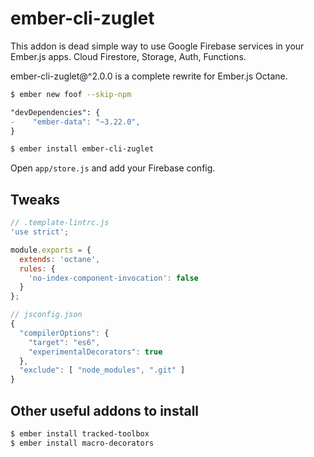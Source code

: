 # ember-cli-zuglet

This addon is dead simple way to use Google Firebase services in your Ember.js apps. Cloud Firestore, Storage, Auth, Functions.

ember-cli-zuglet@^2.0.0 is a complete rewrite for Ember.js Octane.

``` bash
$ ember new foof --skip-npm
```

``` diff
"devDependencies": {
-    "ember-data": "~3.22.0",
}
```

``` bash
$ ember install ember-cli-zuglet
```

Open `app/store.js` and add your Firebase config.

## Tweaks

``` javascript
// .template-lintrc.js
'use strict';

module.exports = {
  extends: 'octane',
  rules: {
    'no-index-component-invocation': false
  }
};
```

``` javascript
// jsconfig.json
{
  "compilerOptions": {
    "target": "es6",
    "experimentalDecorators": true
  },
  "exclude": [ "node_modules", ".git" ]
}
```

## Other useful addons to install

``` bash
$ ember install tracked-toolbox
$ ember install macro-decorators
```
